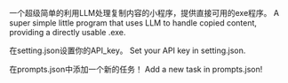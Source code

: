 一个超级简单的利用LLM处理复制内容的小程序，提供直接可用的exe程序。
A super simple little program that uses LLM to handle copied content, providing a directly usable .exe.

在setting.json设置你的API_key。
Set your API key in setting.json.

在prompts.json中添加一个新的任务！
Add a new task in prompts.json!
